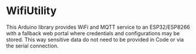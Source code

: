 # WifiUtility
This Arduino library provides WiFi and MQTT service to an ESP32/ESP8266 with a fallback web portal where credentials and configurations may be stored. This way sensitive data do not need to be provided in Code or via the serial connection.

